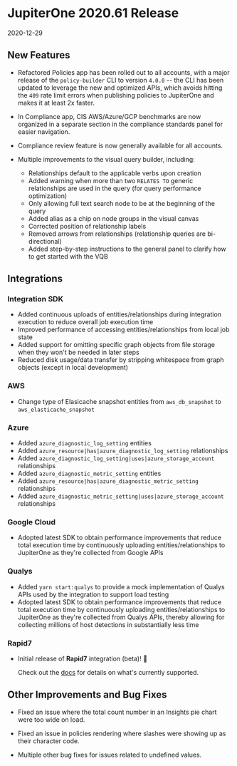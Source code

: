 # JupiterOne 2020.61 Release

2020-12-29

## New Features

- Refactored Policies app has been rolled out to all accounts, with a major
  release of the `policy-builder` CLI to version `4.0.0` -- the CLI has been
  updated to leverage the new and optimized APIs, which avoids hitting the `409`
  rate limit errors when publishing policies to JupiterOne and makes it at
  least 2x faster.

- In Compliance app, CIS AWS/Azure/GCP benchmarks are now organized in a
  separate section in the compliance standards panel for easier navigation.

- Compliance review feature is now generally available for all accounts.

- Multiple improvements to the visual query builder, including:

  - Relationships default to the applicable verbs upon creation
  - Added warning when more than two `RELATES TO` generic relationships are used
    in the query (for query performance optimization)
  - Only allowing full text search node to be at the beginning of the query
  - Added alias as a chip on node groups in the visual canvas
  - Corrected position of relationship labels
  - Removed arrows from relationships (relationship queries are bi-directional)
  - Added step-by-step instructions to the general panel to clarify how to get
    started with the VQB

## Integrations

### Integration SDK

- Added continuous uploads of entities/relationships during integration execution to reduce overall job execution time
- Improved performance of accessing entities/relationships from local job state
- Added support for omitting specific graph objects from file storage when they won't be needed in later steps
- Reduced disk usage/data transfer by stripping whitespace from graph objects (except in local development)

### AWS

- Change type of Elasicache snapshot entities from `aws_db_snapshot` to `aws_elasticache_snapshot`

### Azure

- Added `azure_diagnostic_log_setting` entities
- Added `azure_resource|has|azure_diagnostic_log_setting` relationships
- Added `azure_diagnostic_log_setting|uses|azure_storage_account` relationships
- Added `azure_diagnostic_metric_setting` entities
- Added `azure_resource|has|azure_diagnostic_metric_setting` relationships
- Added `azure_diagnostic_metric_setting|uses|azure_storage_account` relationships

### Google Cloud

- Adopted latest SDK to obtain performance improvements that reduce total
  execution time by continuously uploading entities/relationships to JupiterOne
  as they're collected from Google APIs

### Qualys

- Added `yarn start:qualys` to provide a mock implementation of Qualys APIs used
  by the integration to support load testing
- Adopted latest SDK to obtain performance improvements that reduce total
  execution time by continuously uploading entities/relationships to JupiterOne
  as they're collected from Qualys APIs, thereby allowing for collecting
  millions of host detections in substantially less time

### Rapid7

- Initial release of **Rapid7** integration (beta)! 🎉

  Check out the [docs](https://github.com/JupiterOne/graph-rapid7/blob/master/docs/jupiterone.md) 
  for details on what's currently supported.

## Other Improvements and Bug Fixes

- Fixed an issue where the total count number in an Insights pie chart were too wide on load.

- Fixed an issue in policies rendering where slashes were showing up as their character code.

- Multiple other bug fixes for issues related to undefined values.
